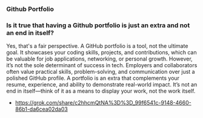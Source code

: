 ### Github Portfolio


### Is it true that having a Github portfolio is just an extra and not an end in itself? 

Yes, that's a fair perspective. A GitHub portfolio is a tool, not the ultimate goal. It showcases your coding skills, projects, and contributions, which can be valuable for job applications, networking, or personal growth. However, it’s not the sole determinant of success in tech. Employers and collaborators often value practical skills, problem-solving, and communication over just a polished GitHub profile. A portfolio is an extra that complements your resume, experience, and ability to demonstrate real-world impact. It’s not an end in itself—think of it as a means to display your work, not the work itself.

- https://grok.com/share/c2hhcmQtNA%3D%3D_99f6541c-9148-4660-86b1-da6cea02da03
